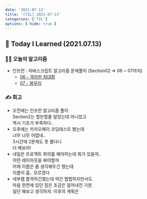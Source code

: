 ```yaml
---
date: '2021-07-13'
title: '[TIL] 2021-07-13'
categories: ['TIL']
options: { hide: true }
---
```


## 🚀 Today I Learned (2021.07.13)

### **👨‍💻 오늘의 알고리즘**

-   인프런 : 자바스크립트 알고리즘 문제풀이 (Section02 => 06 ~ 07까지)
    -   [06 - 격자판 최대합](https://github.com/17-sss/Algorithm/blob/master/codes/Inflearn-JS_Algorithm/Section02/06-%EA%B2%A9%EC%9E%90%ED%8C%90%20%EC%B5%9C%EB%8C%80%ED%95%A9/06.md)
    -   [07 - 봉우리](https://github.com/17-sss/Algorithm/blob/master/codes/Inflearn-JS_Algorithm/Section02/07-%EB%B4%89%EC%9A%B0%EB%A6%AC/07.md)

### **✍️ 회고**

-   오전에는 인프런 알고리즘 풀이  
    Section2는 할만할줄 알았는데 아니었고  
    역시 기초가 부족하다..
-   오후에는 카카오페이 코딩테스트 봤는데  
    너무 너무 어렵네..  
    3시간에 2문제도 못 풀다니  
    더 해보자!
-   내일은 프로젝트 회의를 해야하는데 뭐가 있을까..  
    어떤 레이아웃을 짜야할까  
    어제 이름은 좀 생각해두긴 했는데  
    이름이 흠.. 모르겠다  
-   네부캠 합격하긴했는데 약간 찝찝하지만서도  
    마음 한켠에 있던 짐은 조금은 덜어내진 기분.  
    일단 해보고 생각하자. 이후의 계획은  